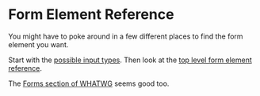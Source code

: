 # Form Element Reference
You might have to poke around in a few different places to find the form element you want.

Start with the [possible input types](https://developer.mozilla.org/en-US/docs/Web/HTML/Element/input#Attributes).
Then look at the [top level form element reference](https://developer.mozilla.org/en-US/docs/Web/HTML/Element#Forms).

The [Forms section of WHATWG](https://developers.whatwg.org/forms.html#forms) seems good too.
